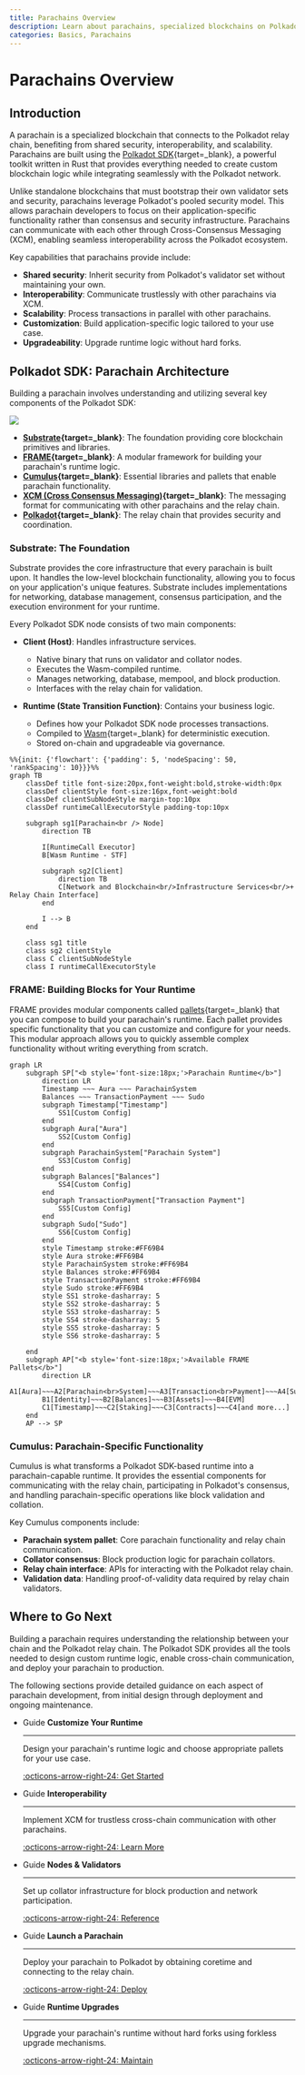 ```yaml
---
title: Parachains Overview
description: Learn about parachains, specialized blockchains on Polkadot that gain shared security and interoperability. Discover how they work and the tools to build them.
categories: Basics, Parachains
---
```


# Parachains Overview

## Introduction

A parachain is a specialized blockchain that connects to the Polkadot relay chain, benefiting from shared security, interoperability, and scalability. Parachains are built using the [Polkadot SDK](https://github.com/paritytech/polkadot-sdk){target=\_blank}, a powerful toolkit written in Rust that provides everything needed to create custom blockchain logic while integrating seamlessly with the Polkadot network.

Unlike standalone blockchains that must bootstrap their own validator sets and security, parachains leverage Polkadot's pooled security model. This allows parachain developers to focus on their application-specific functionality rather than consensus and security infrastructure. Parachains can communicate with each other through Cross-Consensus Messaging (XCM), enabling seamless interoperability across the Polkadot ecosystem.

Key capabilities that parachains provide include:

- **Shared security**: Inherit security from Polkadot's validator set without maintaining your own.
- **Interoperability**: Communicate trustlessly with other parachains via XCM.
- **Scalability**: Process transactions in parallel with other parachains.
- **Customization**: Build application-specific logic tailored to your use case.
- **Upgradeability**: Upgrade runtime logic without hard forks.

## Polkadot SDK: Parachain Architecture

Building a parachain involves understanding and utilizing several key components of the Polkadot SDK:

![](/images/parachains/overview/overview-01.webp)

- **[Substrate](https://paritytech.github.io/polkadot-sdk/master/polkadot_sdk_docs/polkadot_sdk/substrate/index.html){target=\_blank}**: The foundation providing core blockchain primitives and libraries.
- **[FRAME](https://paritytech.github.io/polkadot-sdk/master/polkadot_sdk_docs/polkadot_sdk/frame_runtime/index.html){target=\_blank}**: A modular framework for building your parachain's runtime logic.
- **[Cumulus](https://paritytech.github.io/polkadot-sdk/master/polkadot_sdk_docs/polkadot_sdk/cumulus/index.html){target=\_blank}**: Essential libraries and pallets that enable parachain functionality.
- **[XCM (Cross Consensus Messaging)](https://paritytech.github.io/polkadot-sdk/master/polkadot_sdk_docs/polkadot_sdk/xcm/index.html){target=\_blank}**: The messaging format for communicating with other parachains and the relay chain.
- **[Polkadot](https://paritytech.github.io/polkadot-sdk/master/polkadot_sdk_docs/polkadot_sdk/polkadot/index.html){target=\_blank}**: The relay chain that provides security and coordination.

### Substrate: The Foundation

Substrate provides the core infrastructure that every parachain is built upon. It handles the low-level blockchain functionality, allowing you to focus on your application's unique features. Substrate includes implementations for networking, database management, consensus participation, and the execution environment for your runtime.

Every Polkadot SDK node consists of two main components:

- **Client (Host)**: Handles infrastructure services.

    - Native binary that runs on validator and collator nodes.
    - Executes the Wasm-compiled runtime.
    - Manages networking, database, mempool, and block production.
    - Interfaces with the relay chain for validation.

- **Runtime (State Transition Function)**: Contains your business logic.

    - Defines how your Polkadot SDK node processes transactions.
    - Compiled to [Wasm](https://webassembly.org/){target=\_blank} for deterministic execution.
    - Stored on-chain and upgradeable via governance.

```mermaid
%%{init: {'flowchart': {'padding': 5, 'nodeSpacing': 50, 'rankSpacing': 10}}}%%
graph TB
    classDef title font-size:20px,font-weight:bold,stroke-width:0px
    classDef clientStyle font-size:16px,font-weight:bold
    classDef clientSubNodeStyle margin-top:10px
    classDef runtimeCallExecutorStyle padding-top:10px

    subgraph sg1[Parachain<br /> Node]
        direction TB

        I[RuntimeCall Executor]
        B[Wasm Runtime - STF]

        subgraph sg2[Client]
            direction TB
            C[Network and Blockchain<br/>Infrastructure Services<br/>+ Relay Chain Interface]
        end

        I --> B
    end

    class sg1 title
    class sg2 clientStyle
    class C clientSubNodeStyle
    class I runtimeCallExecutorStyle

```

### FRAME: Building Blocks for Your Runtime

FRAME provides modular components called [pallets](/reference/glossary#pallet){target=\_blank} that you can compose to build your parachain's runtime. Each pallet provides specific functionality that you can customize and configure for your needs. This modular approach allows you to quickly assemble complex functionality without writing everything from scratch.

```mermaid
graph LR
    subgraph SP["<b style='font-size:18px;'>Parachain Runtime</b>"]
        direction LR
        Timestamp ~~~ Aura ~~~ ParachainSystem
        Balances ~~~ TransactionPayment ~~~ Sudo
        subgraph Timestamp["Timestamp"]
            SS1[Custom Config]
        end
        subgraph Aura["Aura"]
            SS2[Custom Config]
        end
        subgraph ParachainSystem["Parachain System"]
            SS3[Custom Config]
        end
        subgraph Balances["Balances"]
            SS4[Custom Config]
        end
        subgraph TransactionPayment["Transaction Payment"]
            SS5[Custom Config]
        end
        subgraph Sudo["Sudo"]
            SS6[Custom Config]
        end
        style Timestamp stroke:#FF69B4
        style Aura stroke:#FF69B4
        style ParachainSystem stroke:#FF69B4
        style Balances stroke:#FF69B4
        style TransactionPayment stroke:#FF69B4
        style Sudo stroke:#FF69B4
        style SS1 stroke-dasharray: 5
        style SS2 stroke-dasharray: 5
        style SS3 stroke-dasharray: 5
        style SS4 stroke-dasharray: 5
        style SS5 stroke-dasharray: 5
        style SS6 stroke-dasharray: 5

    end
    subgraph AP["<b style='font-size:18px;'>Available FRAME Pallets</b>"]
        direction LR
        A1[Aura]~~~A2[Parachain<br>System]~~~A3[Transaction<br>Payment]~~~A4[Sudo]
        B1[Identity]~~~B2[Balances]~~~B3[Assets]~~~B4[EVM]
        C1[Timestamp]~~~C2[Staking]~~~C3[Contracts]~~~C4[and more...]
    end
    AP --> SP
```

### Cumulus: Parachain-Specific Functionality

Cumulus is what transforms a Polkadot SDK-based runtime into a parachain-capable runtime. It provides the essential components for communicating with the relay chain, participating in Polkadot's consensus, and handling parachain-specific operations like block validation and collation.

Key Cumulus components include:

- **Parachain system pallet**: Core parachain functionality and relay chain communication.
- **Collator consensus**: Block production logic for parachain collators.
- **Relay chain interface**: APIs for interacting with the Polkadot relay chain.
- **Validation data**: Handling proof-of-validity data required by relay chain validators.

## Where to Go Next

Building a parachain requires understanding the relationship between your chain and the Polkadot relay chain. The Polkadot SDK provides all the tools needed to design custom runtime logic, enable cross-chain communication, and deploy your parachain to production.

The following sections provide detailed guidance on each aspect of parachain development, from initial design through deployment and ongoing maintenance.

<div class="grid cards" markdown>

-   <span class="badge guide">Guide</span> __Customize Your Runtime__

    ---

    Design your parachain's runtime logic and choose appropriate pallets for your use case.

    [:octicons-arrow-right-24: Get Started](/parachains/customize-runtime/)

-   <span class="badge guide">Guide</span> __Interoperability__

    ---

    Implement XCM for trustless cross-chain communication with other parachains.

    [:octicons-arrow-right-24: Learn More](/parachains/interoperability/get-started/)

-   <span class="badge guide">Guide</span> __Nodes & Validators__

    ---

    Set up collator infrastructure for block production and network participation.

    [:octicons-arrow-right-24: Reference](/nodes-and-validators/)

-   <span class="badge guide">Guide</span> __Launch a Parachain__

    ---

    Deploy your parachain to Polkadot by obtaining coretime and connecting to the relay chain.

    [:octicons-arrow-right-24: Deploy](/parachains/launch-a-parachain/choose-a-template/)

-   <span class="badge guide">Guide</span> __Runtime Upgrades__

    ---

    Upgrade your parachain's runtime without hard forks using forkless upgrade mechanisms.

    [:octicons-arrow-right-24: Maintain](/parachains/runtime-maintenance/runtime-upgrades/)

</div>